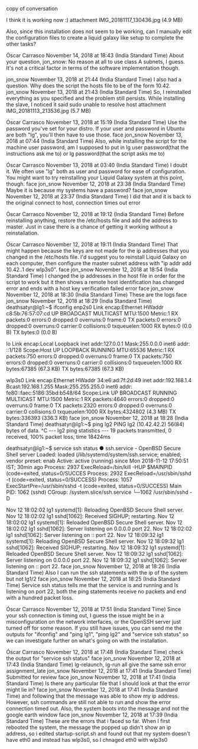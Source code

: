 copy of conversation

I think it is working now :)
attachment IMG_20181117_130436.jpg (4.9 MB)

Also, since this installation does not seem to be working, can I manually edit the configuration files to create a liquid galaxy like setup to complete the other tasks?

Óscar Carrasco November 14, 2018 at 18:43 (India Standard Time)
About your question, jon_snow: No reason at all to use class A subnets, I guess. It's not a critical factor in terms of the software implementation though.

jon_snow November 13, 2018 at 21:44 (India Standard Time)
I also had a question. Why does the script the hosts file to be of the form 10.42.<octet>
jon_snow November 13, 2018 at 21:43 (India Standard Time)
So, I reinstalled everything as you specified and the problem still persists. While installing the slave, I noticed it said sudo unable to resolve host
attachment IMG_20181113_213536.jpg (5.7 MB)

Óscar Carrasco November 13, 2018 at 15:19 (India Standard Time)
Use the password you've set for your distro. If your user and password in Ubuntu are both "lg", you'll then have to use those.
face
jon_snow November 13, 2018 at 07:44 (India Standard Time)
Also, while installing the script for the machine user password, am I supposed to put in lg user password(that the instructions ask me to) or lg password(that the script asks me to)

Óscar Carrasco November 13, 2018 at 03:40 (India Standard Time)
I doubt it. We often use "lg" both as user and password for ease of configuration. You might want to try reinstalling your Liquid Galaxy system at this point, though.
face
jon_snow November 12, 2018 at 23:38 (India Standard Time)
Maybe it is because my systems have a password?
face
jon_snow November 12, 2018 at 23:37 (India Standard Time)
I did that and it is back to the original connect to host, connection times out error

Óscar Carrasco November 12, 2018 at 19:12 (India Standard Time)
Before reinstalling anything, restore the /etc/hosts file and add the address to master. Just in case there is a chance of getting it working without a reinstallation.

Óscar Carrasco November 12, 2018 at 19:11 (India Standard Time)
That might happen because the keys are not made for the ip addresses that you changed in the /etc/hosts file. I'd suggest you to reinstall Liquid Galaxy on each computer, then configure the master subnet address with "ip addr add 10.42.<octet>.1 dev wlp3s0".
face
jon_snow November 12, 2018 at 18:54 (India Standard Time)
I changed the ip addresses in the host file in order for the script to work but it then shows a remote host identification has changed error and ends with a host key verification failed error
face
jon_snow November 12, 2018 at 18:30 (India Standard Time)
These are the logs
face
jon_snow November 12, 2018 at 18:29 (India Standard Time)
deathsatyr@lg1:~$ ifconfig
enp2s0 Link encap:Ethernet HWaddr c8:5b:76:57:07:cd 
UP BROADCAST MULTICAST MTU:1500 Metric:1
RX packets:0 errors:0 dropped:0 overruns:0 frame:0
TX packets:0 errors:0 dropped:0 overruns:0 carrier:0
collisions:0 txqueuelen:1000 
RX bytes:0 (0.0 B) TX bytes:0 (0.0 B)

lo Link encap:Local Loopback 
inet addr:127.0.0.1 Mask:255.0.0.0
inet6 addr: ::1/128 Scope:Host
UP LOOPBACK RUNNING MTU:65536 Metric:1
RX packets:750 errors:0 dropped:0 overruns:0 frame:0
TX packets:750 errors:0 dropped:0 overruns:0 carrier:0
collisions:0 txqueuelen:1000 
RX bytes:67385 (67.3 KB) TX bytes:67385 (67.3 KB)

wlp3s0 Link encap:Ethernet HWaddr 34:e6:ad:7f:2d:49 
inet addr:192.168.1.4 Bcast:192.168.1.255 Mask:255.255.255.0
inet6 addr: fe80::faec:5186:35bd:b548/64 Scope:Link
UP BROADCAST RUNNING MULTICAST MTU:1500 Metric:1
RX packets:4640 errors:0 dropped:0 overruns:0 frame:0
TX packets:2320 errors:0 dropped:0 overruns:0 carrier:0
collisions:0 txqueuelen:1000 
RX bytes:4324802 (4.3 MB) TX bytes:336393 (336.3 KB)
face
jon_snow November 12, 2018 at 18:28 (India Standard Time)
deathsatyr@lg1:~$ ping lg2
PING lg2 (10.42.42.2) 56(84) bytes of data.
^C
--- lg2 ping statistics ---
19 packets transmitted, 0 received, 100% packet loss, time 18424ms

deathsatyr@lg1:~$ service ssh status
● ssh.service - OpenBSD Secure Shell server
Loaded: loaded (/lib/systemd/system/ssh.service; enabled; vendor preset: enab
Active: active (running) since Mon 2018-11-12 17:50:51 IST; 30min ago
Process: 2937 ExecReload=/bin/kill -HUP $MAINPID (code=exited, status=0/SUCCES
Process: 2932 ExecReload=/usr/sbin/sshd -t (code=exited, status=0/SUCCESS)
Process: 1057 ExecStartPre=/usr/sbin/sshd -t (code=exited, status=0/SUCCESS)
Main PID: 1062 (sshd)
CGroup: /system.slice/ssh.service
└─1062 /usr/sbin/sshd -D

Nov 12 18:02:02 lg1 systemd[1]: Reloading OpenBSD Secure Shell server.
Nov 12 18:02:02 lg1 sshd[1062]: Received SIGHUP; restarting.
Nov 12 18:02:02 lg1 systemd[1]: Reloaded OpenBSD Secure Shell server.
Nov 12 18:02:02 lg1 sshd[1062]: Server listening on 0.0.0.0 port 22.
Nov 12 18:02:02 lg1 sshd[1062]: Server listening on :: port 22.
Nov 12 18:09:32 lg1 systemd[1]: Reloading OpenBSD Secure Shell server.
Nov 12 18:09:32 lg1 sshd[1062]: Received SIGHUP; restarting.
Nov 12 18:09:32 lg1 systemd[1]: Reloaded OpenBSD Secure Shell server.
Nov 12 18:09:32 lg1 sshd[1062]: Server listening on 0.0.0.0 port 22.
Nov 12 18:09:32 lg1 sshd[1062]: Server listening on :: port 22.
face
jon_snow November 12, 2018 at 18:26 (India Standard Time)
Also I can run the ssh statements with the ip of the system but not lg1/2
face
jon_snow November 12, 2018 at 18:25 (India Standard Time)
Service ssh status tells me that the service is and running and Is listening on port 22, both the ping statements receive no packets and end with a hundred packet loss.

Óscar Carrasco November 12, 2018 at 17:51 (India Standard Time)
Since your ssh connection is timing out, I guess the issue might be in a misconfiguration on the network interfaces, or the OpenSSH server just turned off for some reason. If you still have issues, you can send me the outputs for "ifconfig" and "ping lg1", "ping lg2" and "service ssh status" so we can investigate further on what's going on with the installation.

Óscar Carrasco November 12, 2018 at 17:48 (India Standard Time)
check the output for "service ssh status"
face
jon_snow November 12, 2018 at 17:43 (India Standard Time)
lg-relaunch, lg-run all give the same ssh error
assignment_late
jon_snow November 12, 2018 at 17:41 (India Standard Time)
Submitted for review
face
jon_snow November 12, 2018 at 17:41 (India Standard Time)
Is there any particular file that I should look at that the error might lie in?
face
jon_snow November 12, 2018 at 17:41 (India Standard Time)
and following that the message was able to show my ip address. However, ssh commands are still not able to run and show the error connection timed out. Also, the system boots into the message and not the google earth window
face
jon_snow November 12, 2018 at 17:39 (India Standard Time)
These are the errors that i faced so far. When I first rebooted the system, the message the popped up didn't show an ip address, so i edited startup-script.sh and found out that my system doesn't have eth0 and instead has wlp3s0, so I chnaged eth0 with wlp3s0